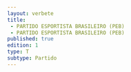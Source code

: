 ```yaml
---
layout: verbete
title:
 - PARTIDO ESPORTISTA BRASILEIRO (PEB)
 - PARTIDO ESPORTISTA BRASILEIRO (PEB)
published: true
edition: 1  
type: T
subtype: Partido
---
```



